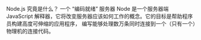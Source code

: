 Node.js 究竟是什么？
一个 “编码就绪” 服务器
Node 是一个服务器端 JavaScript 解释器，它将改变服务器应该如何工作的概念。它的目标是帮助程序员构建高度可伸缩的应用程序，
编写能够处理数万条同时连接到一个（只有一个）物理机的连接代码。

